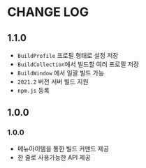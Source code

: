 # CHANGE LOG

## 1.1.0

- `BuildProfile` 프로필 형태로 설정 저장
- `BuildCollection`에서 빌드할 여러 프로필 저장
- `BuildWindow` 에서 일괄 빌드 가능
- `2021.2` 버전 서버 빌드 지원
- `npm.js` 등록



## 1.0.0

### 1.0.0

- 메뉴아이템을 통한 빌드 커맨드 제공
- 한 줄로 사용가능한 API 제공

